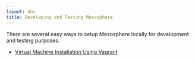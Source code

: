 ```yaml
---
layout: doc
title: Developing and Testing Mesosphere
---
```


There are several easy ways to setup Mesosphere locally for development and testing purposes.

+ [Virtual Machine Installation Using Vagrant](vm-install)
